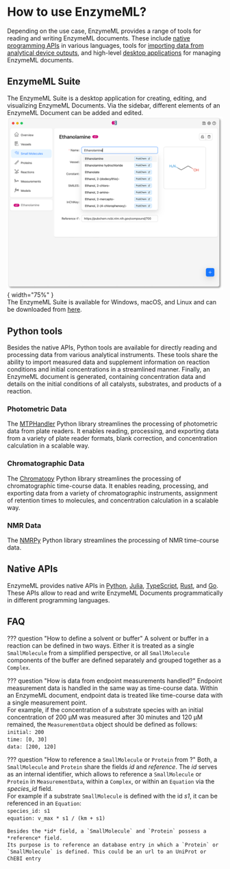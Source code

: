 # How to use EnzymeML?

Depending on the use case, EnzymeML provides a range of tools for reading and writing EnzymeML documents. These include [native programming APIs](#native-apis) in various languages, tools for [importing data from analytical device outputs](#python-tools), and high-level [desktop applications](#enzymeml-suite) for managing EnzymeML documents.

## EnzymeML Suite

The EnzymeML Suite is a desktop application for creating, editing, and visualizing EnzymeML Documents. Via the sidebar, different elements of an EnzymeML Document can be added and edited.
![EnzymeML Suite](img/suite.png){ width="75%" }  
The EnzymeML Suite is available for Windows, macOS, and Linux and can be downloaded from [here](https://github.com/EnzymeML/enzymeml-suite/releases/tag/v0.0.1).


## Python tools

Besides the native APIs, Python tools are available for directly reading and processing data from various analytical instruments. These tools share the ability to import measured data and supplement information on reaction conditions and initial concentrations in a streamlined manner. Finally, an EnzymeML document is generated, containing concentration data and details on the initial conditions of all catalysts, substrates, and products of a reaction.

### Photometric Data

The [MTPHandler](https://fairchemistry.github.io/MTPHandler/) Python library streamlines the processing of photometric data from plate readers. It enables reading, processing, and exporting data from a variety of plate reader formats, blank correction, and concentration calculation in a scalable way.

### Chromatographic Data

The [Chromatopy](https://fairchemistry.github.io/chromatopy/) Python library streamlines the processing of chromatographic time-course data. It enables reading, processing, and exporting data from a variety of chromatographic instruments, assignment of retention times to molecules, and concentration calculation in a scalable way.

### NMR Data

The [NMRPy](https://nmrpy.readthedocs.io/en/latest/) Python library streamlines the processing of NMR time-course data.


## Native APIs

EnzymeML provides native APIs in [Python](https://github.com/EnzymeML/PyEnzyme/tree/v2-migration), [Julia](https://github.com/EnzymeML/enzymeml-specifications/tree/main/enzymeml-jl), [TypeScript](https://github.com/EnzymeML/enzymeml-specifications/tree/main/enzymeml-ts), [Rust](https://github.com/EnzymeML/enzymeml-rs), and [Go](https://github.com/EnzymeML/enzymeml-specifications/tree/main/enzymeml-go). These APIs allow to read and write EnzymeML Documents programmatically in different programming languages.


## FAQ

??? question "How to define a solvent or buffer"
    A solvent or buffer in a reaction can be defined in two ways. Either it is treated as a single `SmallMolecule` from a simplified perspective, or all `SmallMolecule` components of the buffer are defined separately and grouped together as a `Complex`.

??? question "How is data from endpoint measurements handled?"
    Endpoint measurement data is handled in the same way as time-course data. Within an EnzymeML document, endpoint data is treated like time-course data with a single measurement point.  
    For example, if the concentration of a substrate species with an initial concentration of 200 µM was measured after 30 minutes and 120 µM remained, the `MeasurementData` object should be defined as follows:  
    `initial: 200`  
    `time: [0, 30]`  
    `data: [200, 120]`  

??? question "How to reference a `SmallMolecule` or `Protein` from ?"
    Both, a `SmallMolecule` and `Protein` share the fields *id* and *reference*. The *id* serves as an internal identifier, which allows to reference a `SmallMolecule` or `Protein` in `MeasurementData`, within a `Complex`, or within an `Equation` via the *species_id* field.  
    For example if a substrate `SmallMolecule` is defined with the id *s1*, it can be referenced in an `Equation`:  
    `species_id: s1`  
    `equation: v_max * s1 / (km + s1)`

    Besides the *id* field, a `SmallMolecule` and `Protein` possess a *reference* field.
    Its purpose is to reference an database entry in which a `Protein` or `SmallMolecule` is defined. This could be an url to an UniProt or ChEBI entry
